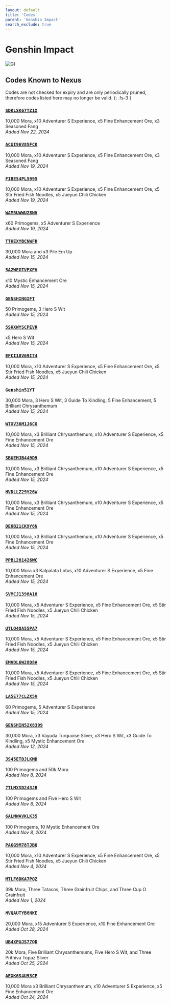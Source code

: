 ```yaml
---
layout: default
title: 'Codes'
parent: 'Genshin Impact'
search_exclude: true
---
```


# Genshin Impact

![GI](https://cdn.discordapp.com/emojis/1266474989566034024.png)

## Codes Known to Nexus

Codes are not checked for expiry and are only periodically pruned, therefore codes listed here may no longer be valid.
{: .fs-3 }

### [`SDKLSK67TZ1X`](https://genshin.hoyoverse.com/en/gift?code=SDKLSK67TZ1X)

10,000 Mora, x10 Adventurer S Experience, x5 Fine Enhancement Ore, x3 Seasoned Fang<br />*Added Nov 22, 2024*

### [`ACUI96V85FCK`](https://genshin.hoyoverse.com/en/gift?code=ACUI96V85FCK)

10,000 Mora, x10 Adventurer S Experience, x5 Fine Enhancement Ore, x3 Seasoned Fang<br />*Added Nov 19, 2024*

### [`FIBE54PL5995`](https://genshin.hoyoverse.com/en/gift?code=FIBE54PL5995)

10,000 Mora, x10 Adventurer S Experience, x5 Fine Enhancement Ore, x5 Stir Fried Fish Noodles, x5 Jueyun Chili Chicken<br />*Added Nov 19, 2024*

### [`WAM5UWWU28NV`](https://genshin.hoyoverse.com/en/gift?code=WAM5UWWU28NV)

x60 Primogems, x5 Adventurer S Experience<br />*Added Nov 19, 2024*

### [`TTKEXYBCNWFH`](https://genshin.hoyoverse.com/en/gift?code=TTKEXYBCNWFH)

30,000 Mora and x3 Pile  Em Up<br />*Added Nov 15, 2024*

### [`5A2WEGTVPXFV`](https://genshin.hoyoverse.com/en/gift?code=5A2WEGTVPXFV)

x10 Mystic Enhancement Ore<br />*Added Nov 15, 2024*

### [`GENSHINGIFT`](https://genshin.hoyoverse.com/en/gift?code=GENSHINGIFT)

50 Primogems, 3 Hero S Wit<br />*Added Nov 15, 2024*

### [`5SKXWYSCPEVR`](https://genshin.hoyoverse.com/en/gift?code=5SKXWYSCPEVR)

x5 Hero S Wit<br />*Added Nov 15, 2024*

### [`EFCI18V69I74`](https://genshin.hoyoverse.com/en/gift?code=EFCI18V69I74)

10,000 Mora, x10 Adventurer S Experience, x5 Fine Enhancement Ore, x5 Stir Fried Fish Noodles, x5 Jueyun Chili Chicken<br />*Added Nov 15, 2024*

### [`Genshin51YT`](https://genshin.hoyoverse.com/en/gift?code=Genshin51YT)

30,000 Mora, 3 Hero S Wit, 3 Guide To Kindling, 5 Fine Enhancement, 5 Brilliant Chrysanthemum<br />*Added Nov 15, 2024*

### [`WTXV36M1J6CO`](https://genshin.hoyoverse.com/en/gift?code=WTXV36M1J6CO)

10,000 Mora, x3 Brilliant Chrysanthemum, x10 Adventurer S Experience, x5 Fine Enhancement Ore<br />*Added Nov 15, 2024*

### [`SBUEMJB449D9`](https://genshin.hoyoverse.com/en/gift?code=SBUEMJB449D9)

10,000 Mora, x3 Brilliant Chrysanthemum, x10 Adventurer S Experience, x5 Fine Enhancement Ore<br />*Added Nov 15, 2024*

### [`HVDLLZ29Y26W`](https://genshin.hoyoverse.com/en/gift?code=HVDLLZ29Y26W)

10,000 Mora, x3 Brilliant Chrysanthemum, x10 Adventurer S Experience, x5 Fine Enhancement Ore<br />*Added Nov 15, 2024*

### [`DEOB21CK9Y6N`](https://genshin.hoyoverse.com/en/gift?code=DEOB21CK9Y6N)

10,000 Mora, x3 Brilliant Chrysanthemum, x10 Adventurer S Experience, x5 Fine Enhancement Ore<br />*Added Nov 15, 2024*

### [`PPBL281426WC`](https://genshin.hoyoverse.com/en/gift?code=PPBL281426WC)

10,000 Mora x3 Kalpalata Lotus, x10 Adventurer S Experience, x5 Fine Enhancement Ore<br />*Added Nov 15, 2024*

### [`SVMCJ1398A18`](https://genshin.hoyoverse.com/en/gift?code=SVMCJ1398A18)

10,000 Mora, x5 Adventurer S Experience, x5 Fine Enhancement Ore, x5 Stir Fried Fish Noodles, x5 Jueyun Chili Chicken<br />*Added Nov 15, 2024*

### [`UTLO4OA55PA7`](https://genshin.hoyoverse.com/en/gift?code=UTLO4OA55PA7)

10,000 Mora, x5 Adventurer S Experience, x5 Fine Enhancement Ore, x5 Stir Fried Fish Noodles, x5 Jueyun Chili Chicken<br />*Added Nov 15, 2024*

### [`EMVDL6W28D8A`](https://genshin.hoyoverse.com/en/gift?code=EMVDL6W28D8A)

10,000 Mora, x5 Adventurer S Experience, x5 Fine Enhancement Ore, x5 Stir Fried Fish Noodles, x5 Jueyun Chili Chicken<br />*Added Nov 15, 2024*

### [`LA5E77CLZX5V`](https://genshin.hoyoverse.com/en/gift?code=LA5E77CLZX5V)

60 Primogems, 5 Adventurer S Experience<br />*Added Nov 15, 2024*

### [`GENSHIN52X8399`](https://genshin.hoyoverse.com/en/gift?code=GENSHIN52X8399)

30,000 Mora, x3 Vayuda Turquoise Sliver, x3 Hero S Wit, x3 Guide To Kindling, x5 Mystic Enhancement Ore<br />*Added Nov 12, 2024*

### [`JS45ETDJLKMD`](https://genshin.hoyoverse.com/en/gift?code=JS45ETDJLKMD)

100 Primogems and 50k Mora<br />*Added Nov 8, 2024*

### [`7TLMXSD243JR`](https://genshin.hoyoverse.com/en/gift?code=7TLMXSD243JR)

100 Primogems and Five Hero S Wit<br />*Added Nov 8, 2024*

### [`6ALMWAVKLK35`](https://genshin.hoyoverse.com/en/gift?code=6ALMWAVKLK35)

100 Primogems, 10 Mystic Enhancement Ore<br />*Added Nov 8, 2024*

### [`PAGG9M78TJBQ`](https://genshin.hoyoverse.com/en/gift?code=PAGG9M78TJBQ)

10,000 Mora, x10 Adventurer S Experience, x5 Fine Enhancement Ore, x5 Stir Fried Fish Noodles, x5 Jueyun Chili Chicken<br />*Added Nov 4, 2024*

### [`MTLF6DKA7PQZ`](https://genshin.hoyoverse.com/en/gift?code=MTLF6DKA7PQZ)

39k Mora, Three Tatacos, Three Grainfruit Chips, and Three Cup O  Grainfruit<br />*Added Nov 1, 2024*

### [`HVQAUTYB8NKE`](https://genshin.hoyoverse.com/en/gift?code=HVQAUTYB8NKE)

20,000 Mora, x15 Adventurer S Experience, x10 Fine Enhancement Ore<br />*Added Oct 28, 2024*

### [`UB4XPUJS77QD`](https://genshin.hoyoverse.com/en/gift?code=UB4XPUJS77QD)

20k Mora, Five Brilliant Chrysanthemums, Five Hero S Wit, and Three Prithiva Topaz Sliver<br />*Added Oct 25, 2024*

### [`AEXK6S4U93CF`](https://genshin.hoyoverse.com/en/gift?code=AEXK6S4U93CF)

10,000 Mora x3 Brilliant Chrysanthemum, x10 Adventurer S Experience, x5 Fine Enhancement Ore<br />*Added Oct 24, 2024*